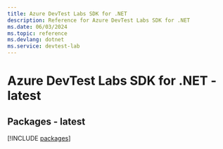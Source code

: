 ```yaml
---
title: Azure DevTest Labs SDK for .NET
description: Reference for Azure DevTest Labs SDK for .NET
ms.date: 06/03/2024
ms.topic: reference
ms.devlang: dotnet
ms.service: devtest-lab
---
```

# Azure DevTest Labs SDK for .NET - latest
## Packages - latest
[!INCLUDE [packages](devtest-labs-index.md)]